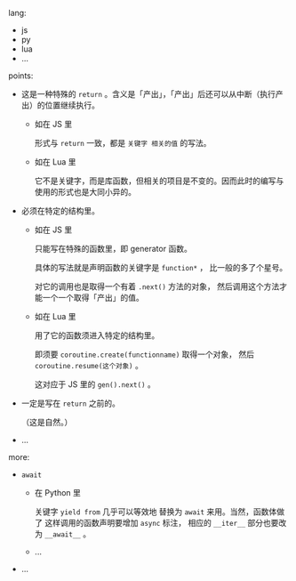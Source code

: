 

lang: 

- js
- py
- lua
- ...

points: 

- 这是一种特殊的 `return` 。含义是「产出」，「产出」后还可以从中断（执行产出）的位置继续执行。
  
  - 如在 JS 里
    
    形式与 `return` 一致，都是 `关键字 相关的值` 的写法。
    
  - 如在 Lua 里
    
    它不是关键字，而是库函数，但相关的项目是不变的。因而此时的编写与使用的形式也是大同小异的。
    
  
- 必须在特定的结构里。
  
  - 如在 JS 里
    
    只能写在特殊的函数里，即 generator 函数。
    
    具体的写法就是声明函数的关键字是 `function*` ，
    比一般的多了个星号。
    
    对它的调用也是取得一个有着 `.next()` 方法的对象，
    然后调用这个方法才能一个一个取得「产出」的值。
    
  - 如在 Lua 里
    
    用了它的函数须进入特定的结构里。
    
    即须要 `coroutine.create(functionname)` 取得一个对象，
    然后 `coroutine.resume(这个对象)` 。
    
    这对应于 JS 里的 `gen().next()` 。
    
  
- 一定是写在 `return` 之前的。
  
  （这是自然。）
  
- ...

more: 

- `await`
  
  - 在 Python 里
    
    关键字 `yield from` 几乎可以等效地
    替换为 `await` 来用。当然，函数体做了
    这样调用的函数声明要增加 `async` 标注，
    相应的 `__iter__` 部分也要改为 `__await__` 。
    
  - ...
  
- ...
